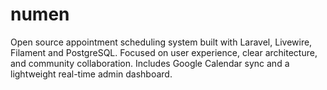 # numen
Open source appointment scheduling system built with Laravel, Livewire, Filament and PostgreSQL. Focused on user experience, clear architecture, and community collaboration. Includes Google Calendar sync and a lightweight real-time admin dashboard.

